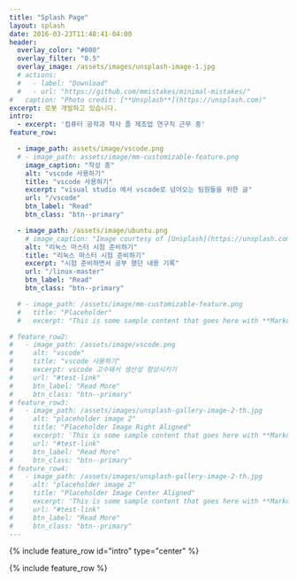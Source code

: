 ```yaml
---
title: "Splash Page"
layout: splash
date: 2016-03-23T11:48:41-04:00
header:
  overlay_color: "#000"
  overlay_filter: "0.5"
  overlay_image: /assets/images/unsplash-image-1.jpg
  # actions:
  #   - label: "Download"
  #   - url: "https://github.com/mmistakes/minimal-mistakes/"
#   caption: "Photo credit: [**Unsplash**](https://unsplash.com)"
excerpt: 로봇 개발하고 있습니다.
intro: 
  - excerpt: '컴퓨터 공학과 학사 졸 제조업 연구직 근무 중'
feature_row:

  - image_path: assets/image/vscode.png
  # - image_path: assets/image/mm-customizable-feature.png
    image_caption: "작성 중"
    alt: "vscode 사용하기"
    title: "vscode 사용하기"
    excerpt: "visual studio 에서 vscode로 넘어오는 팀원들을 위한 글"
    url: "/vscode"
    btn_label: "Read"
    btn_class: "btn--primary"

  - image_path: /assets/image/ubuntu.png
    # image_caption: "Image courtesy of [Unsplash](https://unsplash.com/)"
    alt: "리눅스 마스터 시험 준비하기"
    title: "리눅스 마스터 시험 준비하기"
    excerpt: "시험 준비하면서 공부 했던 내용 기록"
    url: "/linux-master"
    btn_label: "Read"
    btn_class: "btn--primary"

  # - image_path: /assets/image/mm-customizable-feature.png
  #   title: "Placeholder"
  #   excerpt: "This is some sample content that goes here with **Markdown** formatting."

# feature_row2:
#   - image_path: /assets/image/vscode.png
#     alt: "vscode"
#     title: "vscode 사용하기"
#     excerpt: vscode 고수돼서 생산성 향상시키기
#     url: "#test-link"
#     btn_label: "Read More"
#     btn_class: "btn--primary"
# feature_row3:
#   - image_path: /assets/images/unsplash-gallery-image-2-th.jpg
#     alt: "placeholder image 2"
#     title: "Placeholder Image Right Aligned"
#     excerpt: 'This is some sample content that goes here with **Markdown** formatting. Right aligned with `type="right"`'
#     url: "#test-link"
#     btn_label: "Read More"
#     btn_class: "btn--primary"
# feature_row4:
#   - image_path: /assets/images/unsplash-gallery-image-2-th.jpg
#     alt: "placeholder image 2"
#     title: "Placeholder Image Center Aligned"
#     excerpt: 'This is some sample content that goes here with **Markdown** formatting. Centered with `type="center"`'
#     url: "#test-link"
#     btn_label: "Read More"
#     btn_class: "btn--primary"
---
```


{% include feature_row id="intro" type="center" %}

{% include feature_row %}

<!-- {% include feature_row id="feature_row2" type="left" %} -->

<!-- {% include feature_row id="feature_row3" type="right" %} -->

<!-- {% include feature_row id="feature_row4" type="center" %} -->